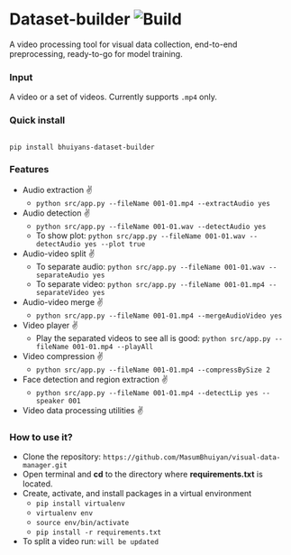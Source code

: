 # Dataset-builder ![Build](https://img.shields.io/badge/Design-passing-Green)
A video processing tool for visual data collection, end-to-end preprocessing, ready-to-go for model training.

### Input
A video or a set of videos. Currently supports ```.mp4``` only. 

### Quick install

```

pip install bhuiyans-dataset-builder

```

### Features

* Audio extraction :v:
  - ```python src/app.py --fileName 001-01.mp4 --extractAudio yes```
* Audio detection :v:
  - ```python src/app.py --fileName 001-01.wav --detectAudio yes```
  - To show plot: ```python src/app.py --fileName 001-01.wav --detectAudio yes --plot true```
* Audio-video split :v:
  - To separate audio: ```python src/app.py --fileName 001-01.wav --separateAudio yes```
  - To separate video: ```python src/app.py --fileName 001-01.mp4 --separateVideo yes```
* Audio-video merge :v:
  - ```python src/app.py --fileName 001-01.mp4 --mergeAudioVideo yes```
* Video player :v:
  - Play the separated videos to see all is good: ```python src/app.py --fileName 001-01.mp4 --playAll```
* Video compression :v:
  - ```python src/app.py --fileName 001-01.mp4 --compressBySize 2```
* Face detection and region extraction :v:
  - ```python src/app.py --fileName 001-01.mp4 --detectLip yes --speaker 001```
* Video data processing utilities :v:

### How to use it?

* Clone the repository: ```https://github.com/MasumBhuiyan/visual-data-manager.git```
* Open terminal and <b>cd</b> to the directory where <b>requirements.txt</b> is located.
* Create, activate, and install packages in a virtual environment
  - ```pip install virtualenv```
  - ```virtualenv env```
  - ```source env/bin/activate```
  - ```pip install -r requirements.txt```
* To split a video run: ```will be updated```
